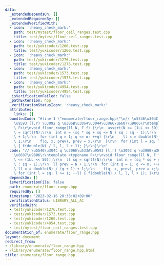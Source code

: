 ```yaml
---
data:
  _extendedDependsOn: []
  _extendedRequiredBy: []
  _extendedVerifiedWith:
  - icon: ':heavy_check_mark:'
    path: test/mytest/floor_ceil_ranges.test.cpp
    title: test/mytest/floor_ceil_ranges.test.cpp
  - icon: ':heavy_check_mark:'
    path: test/yukicoder/1260.test.cpp
    title: test/yukicoder/1260.test.cpp
  - icon: ':heavy_check_mark:'
    path: test/yukicoder/1276.test.cpp
    title: test/yukicoder/1276.test.cpp
  - icon: ':heavy_check_mark:'
    path: test/yukicoder/1573.test.cpp
    title: test/yukicoder/1573.test.cpp
  - icon: ':heavy_check_mark:'
    path: test/yukicoder/4954.test.cpp
    title: test/yukicoder/4954.test.cpp
  _isVerificationFailed: false
  _pathExtension: hpp
  _verificationStatusIcon: ':heavy_check_mark:'
  attributes:
    links: []
  bundledCode: "#line 1 \"enumerate/floor_range.hpp\"\n// \u5546\u304C q \u306E\u533A\
    \u9593 [l,r) \u3092 q \u306B\u3064\u3044\u3066\u6607\u9806\r\ntemplate <typename\
    \ F>\r\nvoid floor_range(ll N, F f) {\r\n  assert(N <= (1LL << 50));\r\n  ll sq\
    \ = sqrtl(N);\r\n  int n = (sq * sq + sq <= N ? sq : sq - 1);\r\n  ll prev = N\
    \ + 1;\r\n  for (int q = 1; q <= n; ++q) {\r\n    ll x = double(N) / (q + 1) +\
    \ 1;\r\n    f(q, x, prev), prev = x;\r\n  }\r\n  for (int l = sq; l >= 1; --l)\
    \ { f(double(N) / l, l, l + 1); }\r\n}\r\n"
  code: "// \u5546\u304C q \u306E\u533A\u9593 [l,r) \u3092 q \u306B\u3064\u3044\u3066\
    \u6607\u9806\r\ntemplate <typename F>\r\nvoid floor_range(ll N, F f) {\r\n  assert(N\
    \ <= (1LL << 50));\r\n  ll sq = sqrtl(N);\r\n  int n = (sq * sq + sq <= N ? sq\
    \ : sq - 1);\r\n  ll prev = N + 1;\r\n  for (int q = 1; q <= n; ++q) {\r\n   \
    \ ll x = double(N) / (q + 1) + 1;\r\n    f(q, x, prev), prev = x;\r\n  }\r\n \
    \ for (int l = sq; l >= 1; --l) { f(double(N) / l, l, l + 1); }\r\n}\r\n"
  dependsOn: []
  isVerificationFile: false
  path: enumerate/floor_range.hpp
  requiredBy: []
  timestamp: '2023-02-16 20:33:02+09:00'
  verificationStatus: LIBRARY_ALL_AC
  verifiedWith:
  - test/yukicoder/1276.test.cpp
  - test/yukicoder/1573.test.cpp
  - test/yukicoder/1260.test.cpp
  - test/yukicoder/4954.test.cpp
  - test/mytest/floor_ceil_ranges.test.cpp
documentation_of: enumerate/floor_range.hpp
layout: document
redirect_from:
- /library/enumerate/floor_range.hpp
- /library/enumerate/floor_range.hpp.html
title: enumerate/floor_range.hpp
---
```

